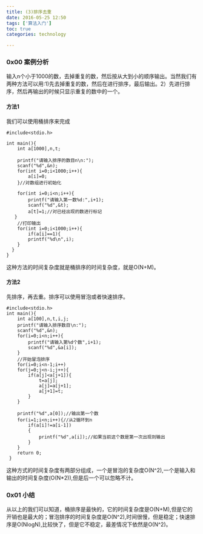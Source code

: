 ```yaml
---
title: (3)排序去重
date: 2016-05-25 12:50
tags: ['算法入门']
toc: true
categories: technology

---
```


### 0x00 案例分析

输入n个小于1000的数，去掉重复的数，然后按从大到小的顺序输出。当然我们有两种方法可以用:1)先去掉重复的数，然后在进行排序，最后输出。2）先进行排序，然后再输出的时候只显示重复的数中的一个。

#### 方法1

我们可以使用桶排序来完成

```
#include<stdio.h>

int main(){
	int a[1000],n,t;

	printf("请输入排序的数目n\n:");
	scanf("%d",&n);
	for(int i=0;i<1000;i++){
		a[i]=0;
	}//对数组进行初始化

	for(int i=0;i<n;i++){
		printf("请输入第一数%d:",i+1);
		scanf("%d",&t);
	 	a[t]=1;//对已经出现的数进行标记
   }										
    //打印输出
	for(int i=0;i<1000;i++){ 
		if(a[i]==1){	
		printf("%d\n",i);
	}
  }
}				
```    

这种方法的时间复杂度就是桶排序的时间复杂度，就是O(N+M)。

#### 方法2

先排序，再去重。排序可以使用冒泡或者快速排序。

```
#include<stdio.h>
int main(){
	int a[100],n,t,i,j;
	printf("请输入排序数目\n:");
	scanf("%d",&n);
	for(i=0;i<n;i++){
		printf("请输入第%d个数",i+1);
		scanf("%d",&a[i]);
	}
	//开始冒泡排序
	for(i=0;i<n-1;i++)
	for(j=0;j<n-i;j++){
		if(a[j]<a[j+1]){
			t=a[j];
			a[j]=a[j+1];
			a[j+1]=t;
		}		
	}

	printf("%d",a[0]);//输出第一个数
	for(i=1;i<n;i++){//从2循环到n
		if(a[i]!=a[i-1])
		{
			printf("%d",a[i]);//如果当前这个数是第一次出现则输出
		}
	}
	return 0;
 }
```

这种方式的时间复杂度有两部分组成，一个是冒泡的复杂度O(N^2),一个是输入和输出的时间复杂度(O(N*2)),但是后一个可以忽略不计。

### 0x01 小结

从以上的我们可以知道，桶排序是最快的，它的时间复杂度是O(N+M),但是它的开销也是最大的；冒泡排序的时间复杂度是O(N^2),时间很慢，但是稳定；快速排序是O(NlogN),比较快了，但是它不稳定，最差情况下依然是O(N^2)。


